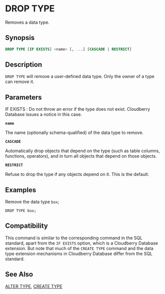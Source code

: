 # DROP TYPE

Removes a data type.

## Synopsis

```sql
DROP TYPE [IF EXISTS] <name> [, ...] [CASCADE | RESTRICT]
```

## Description

`DROP TYPE` will remove a user-defined data type. Only the owner of a type can remove it.

## Parameters

IF EXISTS
:   Do not throw an error if the type does not exist. Cloudberry Database issues a notice in this case.

**`name`**

The name (optionally schema-qualified) of the data type to remove.

**`CASCADE`**

Automatically drop objects that depend on the type (such as table columns, functions, operators), and in turn all objects that depend on those objects.

**`RESTRICT`**

Refuse to drop the type if any objects depend on it. This is the default.

## Examples

Remove the data type `box`;

```
DROP TYPE box;
```

## Compatibility

This command is similar to the corresponding command in the SQL standard, apart from the `IF EXISTS` option, which is a Cloudberry Database extension. But note that much of the `CREATE TYPE` command and the data type extension mechanisms in Cloudberry Database differ from the SQL standard.

## See Also

[ALTER TYPE](/docs/sql-statements/sql-stmt-alter-type.md), [CREATE TYPE](/docs/sql-statements/sql-stmt-create-type.md)



